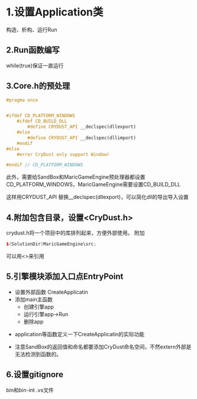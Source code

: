 # 1.设置Application类
构造、析构、运行Run


## 2.Run函数编写
while(true)保证一直运行


## 3.Core.h的预处理
```c++
#pragma once


#ifdef CD_PLATFORM_WINDOWS
	#ifdef CD_BUILD_DLL
		#define CRYDUST_API __declspec(dllexport)
	#else
		#define CRYDUST_API __declspec(dllimport)
	#endif
#else
	#error CryDust only support Window!

#endif // CD_PLATFORM_WINDOWS

```
此外，需要给SandBox和MaricGameEngine预处理器都设置CD_PLATFORM_WINDOWS，MaricGameEngine需要设置CD_BUILD_DLL

这样用CRYDUST_API 替换__declspec(dllexport)，可以简化dll的导出导入设置

## 4.附加包含目录，设置<CryDust.h>
crydust.h将一个项目中的库排列起来，方便外部使用。
附加
```c++
$(SolutionDir)MaricGameEngine\src;
```
可以用<>来引用

## 5.引擎模块添加入口点EntryPoint
+ 设置外部函数 CreateApplicatin
+ 添加main主函数
	+ 创建引擎app
	+ 运行引擎app->Run
	+ 删除app
* application等函数定义一下CreateApplicatin的实际功能
+ 注意SandBox的返回值和命名都要添加CryDust命名空间，不然extern外部是无法检测到函数的。
## 6.设置gitignore
bin和bin-int
.vs文件

